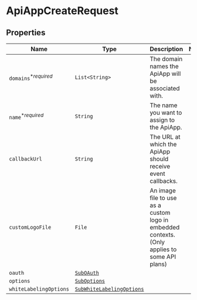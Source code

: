 

# ApiAppCreateRequest



## Properties

Name | Type | Description | Notes
------------ | ------------- | ------------- | -------------
| `domains`<sup>*_required_</sup> | ```List<String>``` |  The domain names the ApiApp will be associated with.  |  |
| `name`<sup>*_required_</sup> | ```String``` |  The name you want to assign to the ApiApp.  |  |
| `callbackUrl` | ```String``` |  The URL at which the ApiApp should receive event callbacks.  |  |
| `customLogoFile` | ```File``` |  An image file to use as a custom logo in embedded contexts. (Only applies to some API plans)  |  |
| `oauth` | [```SubOAuth```](SubOAuth.md) |    |  |
| `options` | [```SubOptions```](SubOptions.md) |    |  |
| `whiteLabelingOptions` | [```SubWhiteLabelingOptions```](SubWhiteLabelingOptions.md) |    |  |



